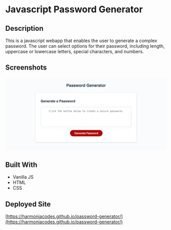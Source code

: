 # Javascript Password Generator
## Description
This is a javascript webapp that enables the user to generate a complex password. The user can select options for their password, including length, uppercase or lowercase letters, special characters, and numbers.

## Screenshots
<img src="./images/screenshot-desktop.png" width="600px">

## Built With
- Vanilla JS
- HTML
- CSS

## Deployed Site
[https://harmoniacodes.github.io/password-generator/](https://harmoniacodes.github.io/password-generator/)



